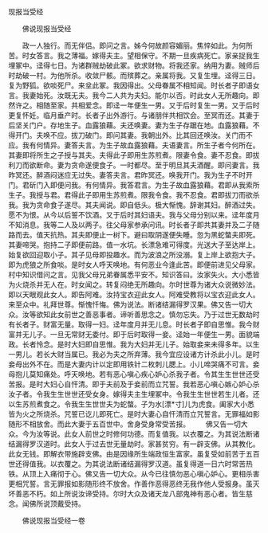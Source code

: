   现报当受经
　　




　　佛说现报当受经

　　政一人独行。而无伴侣。即问之言。姊今何故颜容媚丽。焦悴如此。为何所苦。时女答言。我之薄福。嫁得夫主。望相保守。不期一旦疾病死亡。家亲捉我生埋冢中。迳得七日。为诸群贼劫破此冢。欲求财物。将我还家。纳用为妻。贼师后时劫破一村。为他所杀。收敛尸骸。而殡葬之。亲属将我。又复生埋。迳得三日。复为野狐。欲啖死尸。来坌此冢。我因得出。父母眷属不相知闻。时长者子即语女言。我妻始死。汝既无夫。我今二人共为夫妇。能尔以否。时此女人无所趣向。即然许之。相随至家。共相爱念。即迳一年便生一男。又于后时复生一男。又于后时更复怀妊。临月垂产时。长者子出外游行。与诸朋伴共相饮会。至冥而还。其妻于后坚关门户。存地生子。血露狼藉。夫还唤妻。妻为生子存踞在地。血露狼藉。不得开门。夫唤不应。拔刀破门。即问其妻。我朝出外。比其回还唤汝。关门而不应。我有何情异。妻答夫言。为生子故血露狼藉。夫语妻言。所生子者今何所在。其妻即将所生之子授与其夫。夫得此子即用生苏煎煮。限妻令食。妻不忍食。即拔利刀而欲断命。妻为贪命遂便食子。一时都尽。至于明旦其夫酒醒。即问妻言。我昨冥还。醉酒闷迷应无过失。妻答夫言。君昨冥还。唤我开门。我为生子不时开门。君斫门入即便问我。有何情异。我答君言。为生子故血露狼藉。君即从我索所生子。我授与君。君得此子即用生苏煎煮。限我令食。我不忍食。君即拔刀而欲杀我。我为贪命食子遂尽。其夫闻说。即自低头。极大惭愧。辞谢其妇。醉酒过失。愿不为恨。从今以后誓不饮酒。又于后时其妇语夫。我与父母分别以来。迳年度月不知消息。我等二人及以两子。往父母家参承问讯。时长者子即共其妻并及二子随路而去。值天抗热。其夫即便止一树下。避曰取阴遂便失睡。忽为黑蛇螫夫即死。其妻啼哭。抱持二子即便前路。值一水坑。长漂急难可得度。光送大子至达岸上。始复欲回迎取小子。其子见母即投趣水。而为波浪之所没溺。复上岸上欲抱大子。即为虎狼之所食啖。是时女人呼天唤地。有何恶业今逢此苦。即便前进见父母家。村中知识借问之言。见我父母兄弟眷属悉平安不。知识答曰。汝家失火。大小悉皆为火烧杀并无人在。时女闻之。转复闷绝无所趣向。尔时世尊为诸大众说微妙法。即以天眼观此女人。即告阿难。汝持宝衣迎此女人。阿难受教将以宝衣迎此女人。来至众中。礼拜世尊。惭愧忏悔。佛为说法。断诸结漏得罗汉果。佛又告一切大众。汝等欲知此女前世之善恶事者。谛听善思念之。慎勿忘失。乃于过世无数劫时有长者子。财富无量。取得一妇。迳年度月并无儿息。时长者子即自思惟。我今财富并无儿子。一旦无常财无委付。即于后时取得一妾。迳始一年便生一男。面貌端政。长者怜念。是时大妇即自思惟。我为大妇并无儿子。始取妾来未得多年。以生一男儿。若长大财当属已。我必为夫之所弃薄。我今宜应设诸方计杀此小儿。是时妾母出外不在。而是大妻内计以定即用铁针二枚刺儿腮上。小儿啼哭痛不可言。妾母抱儿莫知痛处。呼天唤地。若有恶心嗔心疾心妒心杀我子者。令其生生世世还受苦报。是时大妇心自忓清。即于夫前及于妾前而立咒誓。我若恶心嗔心嫉心妒心杀汝子者。令我生生世世还受女身。嫁得夫主生埋冢中。令我生生世世若生儿者。还以生苏煎煮食之。令我生生世世夫为蛇螫。子为水[漂*寸]儿为虎食。阖家大小悉皆为火之所烧杀。咒誓已讫儿即死亡。是时大妻心自忓清而立咒誓言。无罪福如影随形不相放舍。而此大妻于五百世中。舍身受身常受苦报。
　　佛又告一切大众。今为汝等说。此女人前世之时修何功德。而复值我。以衣覆之。为其说法断诸结漏得罗汉道时。此女人于过去世无量劫时。家甚贫穷。有一辟支佛。从其教化。此女无钱。即解衣带施辟支佛。由是因缘所生端政恒生富家。虽复受如前苦于五百世还得值我。以衣覆之。为其说法断诸结漏得罗汉道。虽复得道一日六时常苦热铁。从顶上入痛彻于心。佛又告一切大众。从今已往慎勿恶心嗔心妒心。更相杀害更相咒誓。言无罪报如影随形终不放舍。作善作恶得恶终无我作他人受报身。虽灭坏善恶不朽。如上所说汝谛受持。尔时大众及诸天龙八部鬼神有恶心者。皆生慈念。闻佛所说顶戴受持。

　　佛说现报当受经一卷


